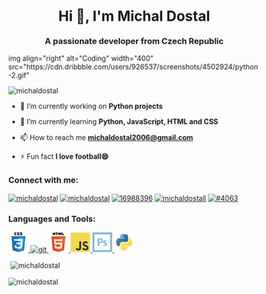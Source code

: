 <h1 align="center">Hi 👋, I'm Michal Dostal</h1>
<h3 align="center">A passionate developer from Czech Republic</h3>
img align="right" alt="Coding" width="400" src="https://cdn.dribbble.com/users/926537/screenshots/4502924/python-2.gif"

<p align="left"> <img src="https://komarev.com/ghpvc/?username=michaldostal&label=Profile%20views&color=0e75b6&style=flat" alt="michaldostal" /> </p>

- 🔭 I’m currently working on **Python projects**

- 🌱 I’m currently learning **Python, JavaScript, HTML and CSS**

- 📫 How to reach me **michaldostal2006@gmail.com**

- ⚡ Fun fact **I love football😄**

<h3 align="left">Connect with me:</h3>
<p align="left">
<a href="https://codepen.io/michaldostal" target="blank"><img align="center" src="https://raw.githubusercontent.com/rahuldkjain/github-profile-readme-generator/master/src/images/icons/Social/codepen.svg" alt="michaldostal" height="30" width="40" /></a>
<a href="https://dev.to/michaldostal" target="blank"><img align="center" src="https://raw.githubusercontent.com/rahuldkjain/github-profile-readme-generator/master/src/images/icons/Social/devto.svg" alt="michaldostal" height="30" width="40" /></a>
<a href="https://stackoverflow.com/users/16988396" target="blank"><img align="center" src="https://raw.githubusercontent.com/rahuldkjain/github-profile-readme-generator/master/src/images/icons/Social/stack-overflow.svg" alt="16988396" height="30" width="40" /></a>
<a href="https://instagram.com/michaldostall" target="blank"><img align="center" src="https://raw.githubusercontent.com/rahuldkjain/github-profile-readme-generator/master/src/images/icons/Social/instagram.svg" alt="michaldostall" height="30" width="40" /></a>
<a href="https://discord.gg/#4063" target="blank"><img align="center" src="https://raw.githubusercontent.com/rahuldkjain/github-profile-readme-generator/master/src/images/icons/Social/discord.svg" alt="#4063" height="30" width="40" /></a>
</p>

<h3 align="left">Languages and Tools:</h3>
<p align="left"> <a href="https://www.w3schools.com/css/" target="_blank" rel="noreferrer"> <img src="https://raw.githubusercontent.com/devicons/devicon/master/icons/css3/css3-original-wordmark.svg" alt="css3" width="40" height="40"/> </a> <a href="https://git-scm.com/" target="_blank" rel="noreferrer"> <img src="https://www.vectorlogo.zone/logos/git-scm/git-scm-icon.svg" alt="git" width="40" height="40"/> </a> <a href="https://www.w3.org/html/" target="_blank" rel="noreferrer"> <img src="https://raw.githubusercontent.com/devicons/devicon/master/icons/html5/html5-original-wordmark.svg" alt="html5" width="40" height="40"/> </a> <a href="https://developer.mozilla.org/en-US/docs/Web/JavaScript" target="_blank" rel="noreferrer"> <img src="https://raw.githubusercontent.com/devicons/devicon/master/icons/javascript/javascript-original.svg" alt="javascript" width="40" height="40"/> </a> <a href="https://www.photoshop.com/en" target="_blank" rel="noreferrer"> <img src="https://raw.githubusercontent.com/devicons/devicon/master/icons/photoshop/photoshop-line.svg" alt="photoshop" width="40" height="40"/> </a> <a href="https://www.python.org" target="_blank" rel="noreferrer"> <img src="https://raw.githubusercontent.com/devicons/devicon/master/icons/python/python-original.svg" alt="python" width="40" height="40"/> </a> </p>

<p>&nbsp;<img align="center" src="https://github-readme-stats.vercel.app/api?username=michaldostal&show_icons=true&locale=en" alt="michaldostal" /></p>

<p><img align="center" src="https://github-readme-streak-stats.herokuapp.com/?user=michaldostal&" alt="michaldostal" /></p>
